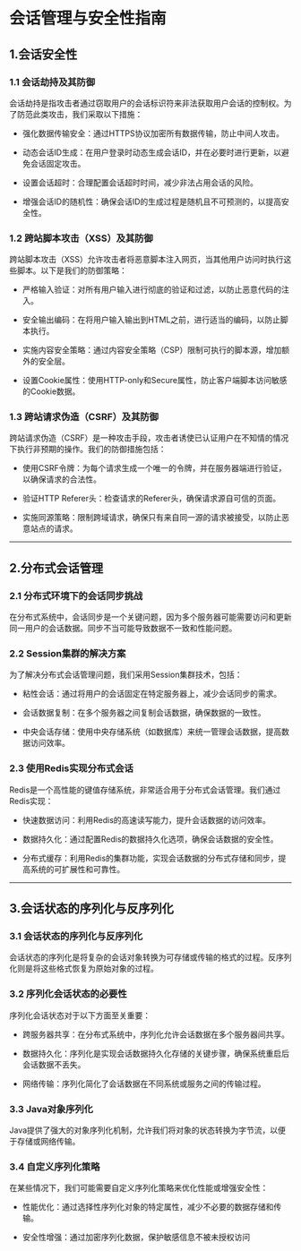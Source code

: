 # 会话管理与安全性指南

## 1.会话安全性

### 1.1 会话劫持及其防御

会话劫持是指攻击者通过窃取用户的会话标识符来非法获取用户会话的控制权。为了防范此类攻击，我们采取以下措施：

- 强化数据传输安全：通过HTTPS协议加密所有数据传输，防止中间人攻击。

- 动态会话ID生成：在用户登录时动态生成会话ID，并在必要时进行更新，以避免会话固定攻击。

- 设置会话超时：合理配置会话超时时间，减少非法占用会话的风险。

- 增强会话ID的随机性：确保会话ID的生成过程是随机且不可预测的，以提高安全性。

### 1.2 跨站脚本攻击（XSS）及其防御

跨站脚本攻击（XSS）允许攻击者将恶意脚本注入网页，当其他用户访问时执行这些脚本。以下是我们的防御策略：

- 严格输入验证：对所有用户输入进行彻底的验证和过滤，以防止恶意代码的注入。

- 安全输出编码：在将用户输入输出到HTML之前，进行适当的编码，以防止脚本执行。

- 实施内容安全策略：通过内容安全策略（CSP）限制可执行的脚本源，增加额外的安全层。

- 设置Cookie属性：使用HTTP-only和Secure属性，防止客户端脚本访问敏感的Cookie数据。

### 1.3 跨站请求伪造（CSRF）及其防御

跨站请求伪造（CSRF）是一种攻击手段，攻击者诱使已认证用户在不知情的情况下执行非预期的操作。我们的防御措施包括：

- 使用CSRF令牌：为每个请求生成一个唯一的令牌，并在服务器端进行验证，以确保请求的合法性。

- 验证HTTP Referer头：检查请求的Referer头，确保请求源自可信的页面。

- 实施同源策略：限制跨域请求，确保只有来自同一源的请求被接受，以防止恶意站点的请求。

***

## 2.分布式会话管理

### 2.1 分布式环境下的会话同步挑战

在分布式系统中，会话同步是一个关键问题，因为多个服务器可能需要访问和更新同一用户的会话数据。同步不当可能导致数据不一致和性能问题。

### 2.2 Session集群的解决方案

为了解决分布式会话管理问题，我们采用Session集群技术，包括：

- 粘性会话：通过将用户的会话固定在特定服务器上，减少会话同步的需求。

- 会话数据复制：在多个服务器之间复制会话数据，确保数据的一致性。

- 中央会话存储：使用中央存储系统（如数据库）来统一管理会话数据，提高数据访问效率。

### 2.3 使用Redis实现分布式会话

Redis是一个高性能的键值存储系统，非常适合用于分布式会话管理。我们通过Redis实现：

- 快速数据访问：利用Redis的高速读写能力，提升会话数据的访问效率。

- 数据持久化：通过配置Redis的数据持久化选项，确保会话数据的安全性。

- 分布式缓存：利用Redis的集群功能，实现会话数据的分布式存储和同步，提高系统的可扩展性和可靠性。

***

## 3.会话状态的序列化与反序列化

### 3.1 会话状态的序列化与反序列化

会话状态的序列化是将复杂的会话对象转换为可存储或传输的格式的过程。反序列化则是将这些格式恢复为原始对象的过程。

### 3.2 序列化会话状态的必要性

序列化会话状态对于以下方面至关重要：

- 跨服务器共享：在分布式系统中，序列化允许会话数据在多个服务器间共享。

- 数据持久化：序列化是实现会话数据持久化存储的关键步骤，确保系统重启后会话数据不丢失。

- 网络传输：序列化简化了会话数据在不同系统或服务之间的传输过程。

### 3.3 Java对象序列化

Java提供了强大的对象序列化机制，允许我们将对象的状态转换为字节流，以便于存储或网络传输。

### 3.4 自定义序列化策略

在某些情况下，我们可能需要自定义序列化策略来优化性能或增强安全性：

- 性能优化：通过选择性序列化对象的特定属性，减少不必要的数据存储和传输。

- 安全性增强：通过加密序列化数据，保护敏感信息不被未授权访问